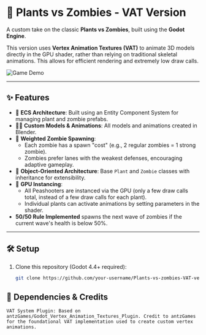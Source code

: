 # 🌻 Plants vs Zombies - VAT Version

A custom take on the classic **Plants vs Zombies**, built using the **Godot Engine**.

This version uses **Vertex Animation Textures (VAT)** to animate 3D models directly in the GPU shader, rather than relying on traditional skeletal animations. This allows for efficient rendering and extremely low draw calls.

![Game Demo](demo.gif) <!-- Replace 'demo.gif' with the actual file name or link -->

---

## ✨ Features

- 🧱 **ECS Architecture**: Built using an Entity Component System for managing plant and zombie prefabs.
- 🧑‍🎨 **Custom Models & Animations**: All models and animations created in Blender.
- 🎲 **Weighted Zombie Spawning**:
  - Each zombie has a spawn "cost" (e.g., 2 regular zombies = 1 strong zombie).
  - Zombies prefer lanes with the weakest defenses, encouraging adaptive gameplay.
- 🧠 **Object-Oriented Architecture**: Base `Plant` and `Zombie` classes with inheritance for extensibility.
- 🚀 **GPU Instancing**:
  - All Peashooters are instanced via the GPU (only a few draw calls total, instead of a few draw calls for each plant).
  - Individual plants can activate animations by setting parameters in the shader.
- **50/50 Rule Implemented** spawns the next wave of zombies if the current wave's health is below 50%.

---

## 🛠 Setup

1. Clone this repository (Godot 4.4+ required):
   ```bash
   git clone https://github.com/your-username/Plants-vs-zombies-VAT-version.git

## 🧩 Dependencies & Credits

    VAT System Plugin: Based on antzGames/Godot_Vertex_Animation_Textures_Plugin. Credit to antzGames for the foundational VAT implementation used to create custom vertex animations.
